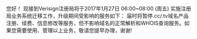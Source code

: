 您好！
现接到Verisign注册局将于2017年1月27日 06:00~08:00 (周五) 实施注册局业务系统迁移工作，升级期间受影响的服务如下：
届时将暂停.cc/.tv域名产品注册、续费、信息修改等服务，但不影响域名的正常解析和WHOIS查询服务。如果您需要使用、管理以上业务，敬请您提早办理，谢谢!
